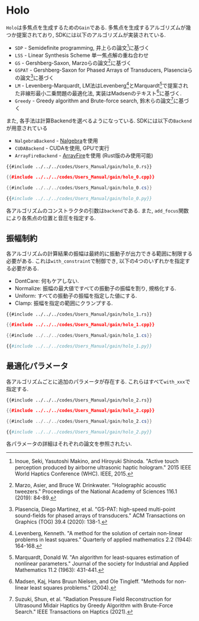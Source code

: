 # Holo

`Holo`は多焦点を生成するための`Gain`である.
多焦点を生成するアルゴリズムが幾つか提案されており, SDKには以下のアルゴリズムが実装されている.

* `SDP` - Semidefinite programming, 井上らの論文[^inoue2015]に基づく
* `LSS` - Linear Synthesis Scheme 単一焦点解の重ね合わせ
* `GS` - Gershberg-Saxon, Marzoらの論文[^marzo2019]に基づく
* `GSPAT` - Gershberg-Saxon for Phased Arrays of Transducers, Plasenciaらの論文[^plasencia2020]に基づく
* `LM` - Levenberg-Marquardt, LM法はLevenberg[^levenberg1944]とMarquardt[^marquardt1963]で提案された非線形最小二乗問題の最適化法, 実装はMadsenのテキスト[^madsen2004]に基づく.
* `Greedy` - Greedy algorithm and Brute-force search, 鈴木らの論文[^suzuki2021]に基づく

また, 各手法は計算Backendを選べるようになっている.
SDKには以下の`Backend`が用意されている

* `NalgebraBackend` - [Nalgebra](hthttps://nalgebra.org/)を使用
* `CUDABackend` - CUDAを使用, GPUで実行
* `ArrayFireBackend` - [ArrayFire](https://arrayfire.com/)を使用 (Rust版のみ使用可能)

```rust,edition2021
{{#include ../../../codes/Users_Manual/gain/holo_0.rs}}
```

```cpp
{{#include ../../../codes/Users_Manual/gain/holo_0.cpp}}
```

```cs
{{#include ../../../codes/Users_Manual/gain/holo_0.cs}}
```

```python
{{#include ../../../codes/Users_Manual/gain/holo_0.py}}
```

各アルゴリズムのコンストラクタの引数は`backend`である.
また, `add_focus`関数により各焦点の位置と音圧を指定する.

## 振幅制約

各アルゴリズムの計算結果の振幅は最終的に振動子が出力できる範囲に制限する必要がある.
これは`with_constraint`で制御でき, 以下の4つのいずれかを指定する必要がある.

- DontCare: 何もケアしない.
- Normalize: 振幅の最大値ですべての振動子の振幅を割り, 規格化する.
- Uniform: すべての振動子の振幅を指定した値にする.
- Clamp: 振幅を指定の範囲にクランプする.

```rust,edition2021
{{#include ../../../codes/Users_Manual/gain/holo_1.rs}}
```

```cpp
{{#include ../../../codes/Users_Manual/gain/holo_1.cpp}}
```

```cs
{{#include ../../../codes/Users_Manual/gain/holo_1.cs}}
```

```python
{{#include ../../../codes/Users_Manual/gain/holo_1.py}}
```

## 最適化パラメータ

各アルゴリズムごとに追加のパラメータが存在する.
これらはすべて`with_xxx`で指定する.

```rust,edition2021
{{#include ../../../codes/Users_Manual/gain/holo_2.rs}}
```

```cpp
{{#include ../../../codes/Users_Manual/gain/holo_2.cpp}}
```

```cs
{{#include ../../../codes/Users_Manual/gain/holo_2.cs}}
```

```python
{{#include ../../../codes/Users_Manual/gain/holo_2.py}}
```

各パラメータの詳細はそれぞれの論文を参照されたい.

[^inoue2015]: Inoue, Seki, Yasutoshi Makino, and Hiroyuki Shinoda. "Active touch perception produced by airborne ultrasonic haptic hologram." 2015 IEEE World Haptics Conference (WHC). IEEE, 2015.

[^marzo2019]: Marzo, Asier, and Bruce W. Drinkwater. "Holographic acoustic tweezers." Proceedings of the National Academy of Sciences 116.1 (2019): 84-89.

[^plasencia2020]: Plasencia, Diego Martinez, et al. "GS-PAT: high-speed multi-point sound-fields for phased arrays of transducers." ACM Transactions on Graphics (TOG) 39.4 (2020): 138-1.

[^levenberg1944]: Levenberg, Kenneth. "A method for the solution of certain non-linear problems in least squares." Quarterly of applied mathematics 2.2 (1944): 164-168.

[^marquardt1963]: Marquardt, Donald W. "An algorithm for least-squares estimation of nonlinear parameters." Journal of the society for Industrial and Applied Mathematics 11.2 (1963): 431-441.

[^madsen2004]: Madsen, Kaj, Hans Bruun Nielsen, and Ole Tingleff. "Methods for non-linear least squares problems." (2004).

[^suzuki2021]: Suzuki, Shun, et al. "Radiation Pressure Field Reconstruction for Ultrasound Midair Haptics by Greedy Algorithm with Brute-Force Search." IEEE Transactions on Haptics (2021).
